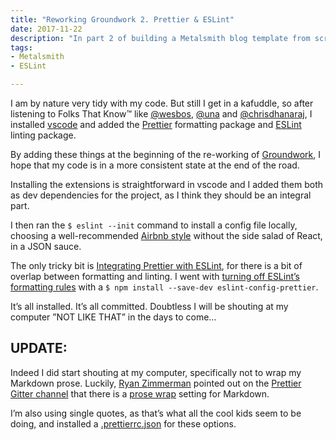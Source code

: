```yaml
---
title: "Reworking Groundwork 2. Prettier & ESLint"
date: 2017-11-22
description: "In part 2 of building a Metalsmith blog template from scratch, I look at Prettier and ESLint for making my code right and nice"
tags: 
- Metalsmith
- ESLint

---
```


I am by nature very tidy with my code. But still I get in a kafuddle, so after listening to Folks That Know™ like [@wesbos](https://twitter.com/wesbos), [@una](https://twitter.com/una) and [@chrisdhanaraj](https://twitter.com/chrisdhanaraj), I installed [vscode](https://code.visualstudio.com/) and added the [Prettier](https://marketplace.visualstudio.com/items?itemName=esbenp.prettier-vscode) formatting package and [ESLint](https://marketplace.visualstudio.com/items?itemName=dbaeumer.vscode-eslint) linting package.

By adding these things at the beginning of the re-working of [Groundwork](https://www.groundwork.rocks/), I hope that my code is in a more consistent state at the end of the road.

Installing the extensions is straightforward in vscode and I added them both as dev dependencies for the project, as I think they should be an integral part. 

I then ran the `$ eslint --init` command to install a config file locally, choosing a well-recommended [Airbnb style](https://www.npmjs.com/package/eslint-config-airbnb) without the side salad of React, in a JSON sauce.

The only tricky bit is [Integrating Prettier with ESLint](https://prettier.io/docs/en/eslint.html), for there is a bit of overlap between formatting and linting. I went with [turning off ESLint’s formatting rules](https://prettier.io/docs/en/eslint.html#turn-off-eslint-s-formatting-rules) with a `$ npm install --save-dev eslint-config-prettier`. 

It’s all installed. It’s all committed. Doubtless I will be shouting at my computer ”NOT LIKE THAT” in the days to come…

## UPDATE:

Indeed I did start shouting at my computer, specifically not to wrap my Markdown prose. Luckily, [Ryan Zimmerman](https://github.com/RyanZim) pointed out on the [Prettier Gitter channel](https://gitter.im/jlongster/prettier) that there is a [prose wrap](https://prettier.io/docs/en/options.html#prose-wrap) setting for Markdown. 

I’m also using single quotes, as that’s what all the cool kids seem to be doing, and installed a [.prettierrc.json](https://prettier.io/docs/en/configuration.html) for these options.
